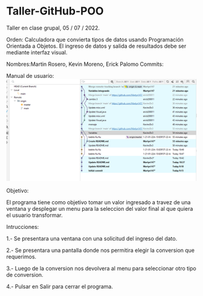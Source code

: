 # Taller-GitHub-POO
Taller en clase grupal, 05 / 07 / 2022. 

Orden:
Calculadora que convierta tipos de datos usando Programación Orientada a Objetos.
El ingreso de datos y salida de resultados debe ser mediante interfaz visual.

Nombres:Martin Rosero, Kevin Moreno, Erick Palomo
Commits:

Manual de usuario:
![img.png](img.png)

Objetivo: 

El programa tiene como objetivo tomar un valor ingresado a travez de una ventana
y desplegar un menu para la seleccion del valor final al que quiera el usuario 
transformar.


Intrucciones:

1.- Se presentara una ventana con una solicitud del ingreso del dato.

2.- Se presentara una pantalla donde nos permitira elegir la conversion que requerimos.

3.- Luego de la conversion nos devolvera al menu para seleccionar otro tipo de conversion.
 
4.- Pulsar en Salir para cerrar el programa.



